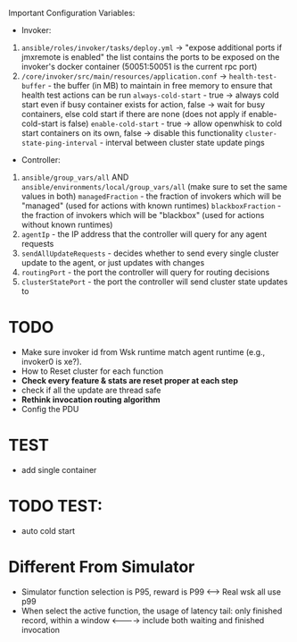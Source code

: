Important Configuration Variables:
- Invoker:
1. `ansible/roles/invoker/tasks/deploy.yml` -> "expose additional ports if jmxremote is enabled"
    the list contains the ports to be exposed on the invoker's docker container (50051:50051 is the current rpc port)
2. `/core/invoker/src/main/resources/application.conf` ->
    `health-test-buffer` - the buffer (in MB) to maintain in free memory to ensure that health test actions can be run
    `always-cold-start` - true -> always cold start even if busy container exists for action, false -> wait for busy containers, else cold start if there are none (does not apply if enable-cold-start is false)
    `enable-cold-start` - true -> allow openwhisk to cold start containers on its own, false -> disable this functionality
    `cluster-state-ping-interval` - interval between cluster state update pings
- Controller:
1. `ansible/group_vars/all` AND `ansible/environments/local/group_vars/all` (make sure to set the same values in both)
    `managedFraction` - the fraction of invokers which will be "managed" (used for actions with known runtimes)
    `blackboxFraction` - the fraction of invokers which will be "blackbox" (used for actions without known runtimes)
2. `agentIp` - the IP address that the controller will query for any agent requests
3. `sendAllUpdateRequests` - decides whether to send every single cluster update to the agent, or just updates with changes
4. `routingPort` - the port the controller will query for routing decisions
5. `clusterStatePort` - the port the controller will send cluster state updates to

# TODO
- Make sure invoker id from Wsk runtime match agent runtime (e.g., invoker0 is xe?).
- How to Reset cluster for each function
- **Check every feature & stats are reset proper at each step**
- check if all the update are thread safe
- **Rethink invocation routing algorithm**
- Config the PDU

# TEST
- add single container
# TODO TEST:
- auto cold start

# Different From Simulator
- Simulator function selection is P95, reward is P99 <--> Real wsk all use p99
- When select the active function, the usage of latency tail: only finished record, within a window <----> include both waiting
and finished invocation